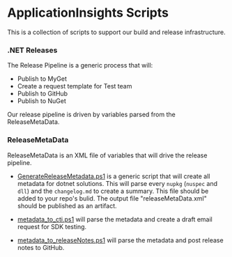 # ApplicationInsights Scripts

This is a collection of scripts to support our build and release infrastructure.


### .NET Releases

The Release Pipeline is a generic process that will:

 - Publish to MyGet
 - Create a request template for Test team
 - Publish to GitHub
 - Publish to NuGet

Our release pipeline is driven by variables parsed from the ReleaseMetaData.

### ReleaseMetaData

ReleaseMetaData is an XML file of variables that will drive the release pipeline.

 - [GenerateReleaseMetadata.ps1](https://github.com/Microsoft/ApplicationInsights-Home/blob/master/Scripts/ReleaseMetaData/GenerateReleaseMetadata.ps1) is a generic script that will create all metadata for dotnet solutions. This will parse every `nupkg` (`nuspec` and `dll`) and the `changelog.md` to create a summary. This file should be added to your repo's bulid. The output file "releaseMetaData.xml" should be published as an artifact.

 - [metadata_to_cti.ps1](https://github.com/Microsoft/ApplicationInsights-Home/blob/master/Scripts/ReleaseMetaData/metadata_to_cti.ps1) will parse the metadata and create a draft email request for SDK testing.

 - [metadata_to_releaseNotes.ps1](https://github.com/Microsoft/ApplicationInsights-Home/blob/master/Scripts/ReleaseMetaData/metadata_to_releaseNotes.ps1) will parse the metadata and post release notes to GitHub.

